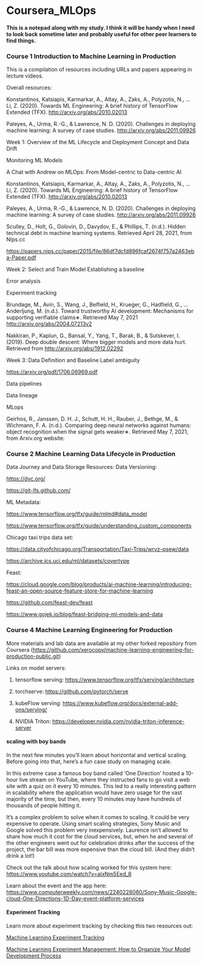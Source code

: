 # Coursera_MLOps

#### This is a notepad along with my study. I think it will be handy when I need to look back sometime later and probably useful for other peer learners to find things.


### Course 1 Introduction to Machine Learning in Production
This is a compilation of resources including URLs and papers appearing in lecture videos.

Overall resources:

Konstantinos, Katsiapis, Karmarkar, A., Altay, A., Zaks, A., Polyzotis, N., … Li, Z. (2020). Towards ML Engineering: A brief history of TensorFlow Extended (TFX). http://arxiv.org/abs/2010.02013 

Paleyes, A., Urma, R.-G., & Lawrence, N. D. (2020). Challenges in deploying machine learning: A survey of case studies. http://arxiv.org/abs/2011.09926

Week 1: Overview of the ML Lifecycle and Deployment
Concept and Data Drift

Monitoring ML Models

A Chat with Andrew on MLOps: From Model-centric to Data-centric AI

Konstantinos, Katsiapis, Karmarkar, A., Altay, A., Zaks, A., Polyzotis, N., … Li, Z. (2020). Towards ML Engineering: A brief history of TensorFlow Extended (TFX). http://arxiv.org/abs/2010.02013 

Paleyes, A., Urma, R.-G., & Lawrence, N. D. (2020). Challenges in deploying machine learning: A survey of case studies. http://arxiv.org/abs/2011.09926

Sculley, D., Holt, G., Golovin, D., Davydov, E., & Phillips, T. (n.d.). Hidden technical debt in machine learning systems. Retrieved April 28, 2021, from Nips.cc 

https://papers.nips.cc/paper/2015/file/86df7dcfd896fcaf2674f757a2463eba-Paper.pdf

Week 2: Select and Train Model
Establishing a baseline

Error analysis

Experiment tracking

Brundage, M., Avin, S., Wang, J., Belfield, H., Krueger, G., Hadfield, G., … Anderljung, M. (n.d.). Toward trustworthy AI development: Mechanisms for supporting verifiable claims∗. Retrieved May 7, 2021 http://arxiv.org/abs/2004.07213v2

Nakkiran, P., Kaplun, G., Bansal, Y., Yang, T., Barak, B., & Sutskever, I. (2019). Deep double descent: Where bigger models and more data hurt. Retrieved from http://arxiv.org/abs/1912.02292

Week 3: Data Definition and Baseline
Label ambiguity

https://arxiv.org/pdf/1706.06969.pdf

Data pipelines

Data lineage

MLops

Geirhos, R., Janssen, D. H. J., Schutt, H. H., Rauber, J., Bethge, M., & Wichmann, F. A. (n.d.). Comparing deep neural networks against humans: object recognition when the signal gets weaker∗. Retrieved May 7, 2021, from Arxiv.org website:


### Course 2 Machine Learning Data Lifecycle in Production

Data Journey and Data Storage Resources:
Data Versioning:

https://dvc.org/

https://git-lfs.github.com/

ML Metadata:

https://www.tensorflow.org/tfx/guide/mlmd#data_model

https://www.tensorflow.org/tfx/guide/understanding_custom_components

Chicago taxi trips data set: 

https://data.cityofchicago.org/Transportation/Taxi-Trips/wrvz-psew/data

https://archive.ics.uci.edu/ml/datasets/covertype

Feast:

https://cloud.google.com/blog/products/ai-machine-learning/introducing-feast-an-open-source-feature-store-for-machine-learning

https://github.com/feast-dev/feast

https://www.gojek.io/blog/feast-bridging-ml-models-and-data


### Course 4 Machine Learning Engineering for Production

More materials and lab data are available at my other forked repository from Coursera (https://github.com/xerocopy/machine-learning-engineering-for-production-public.git)

Links on model servers:

1. tensorflow serving: https://www.tensorflow.org/tfx/serving/architecture

2. torchserve: https://github.com/pytorch/serve

3. kubeFlow serving: https://www.kubeflow.org/docs/external-add-ons/serving/

4. NVIDIA Triton: https://developer.nvidia.com/nvidia-triton-inference-server

#### scaling with boy bands
In the next few minutes you’ll learn about horizontal and vertical scaling. Before going into that, here’s a fun case study on managing scale. 

In this extreme case a famous boy band called ‘One Direction’ hosted a 10-hour live stream on YouTube, where they instructed fans to go visit a web site with a quiz on it every 10 minutes. This led to a really interesting pattern in scalability where the application would have zero usage for the vast majority of the time, but then, every 10 minutes may have hundreds of thousands of people hitting it. 

It’s a complex problem to solve when it comes to scaling. It could be very expensive to operate. Using smart scaling strategies, Sony Music and Google solved this problem very inexpensively. Laurence isn’t allowed to share how much it cost for the cloud services, but, when he and several of the other engineers went out for celebration drinks after the success of the project, the bar bill was more expensive than the cloud bill. (And they didn’t drink a lot!) 

Check out the talk about how scaling worked for this system here: https://www.youtube.com/watch?v=aIxNm5Eed_8

Learn about the event and the app here: https://www.computerweekly.com/news/2240228060/Sony-Music-Google-cloud-One-Directions-1D-Day-event-platform-services

#### Experiment Tracking
Learn more about experiment tracking by checking this two resources out:

[Machine Learning Experiment Tracking](https://towardsdatascience.com/machine-learning-experiment-tracking-93b796e501b0)

[Machine Learning Experiment Management: How to Organize Your Model Development Process](https://neptune.ai/blog/experiment-management)